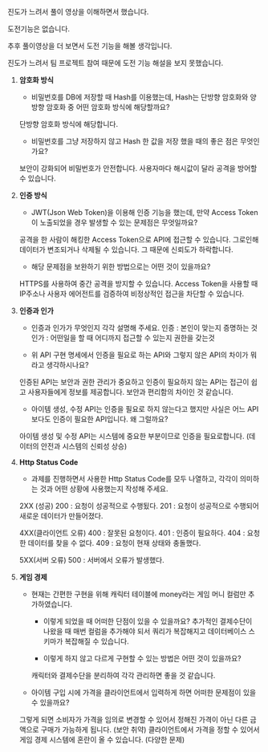 진도가 느려서 풀이 영상을 이해하면서 했습니다.

도전기능은 없습니다.

추후 풀이영상을 더 보면서 도전 기능을 해볼 생각입니다.

진도가 느려서 팀 프로젝트 참여 때문에 도전 기능 해설을 보지 못했습니다.

1. **암호화 방식**
    - 비밀번호를 DB에 저장할 때 Hash를 이용했는데, Hash는 단방향 암호화와 양방향 암호화 중 어떤 암호화 방식에 해당할까요?
    
    단방향 암호화 방식에 해당합니다.

    - 비밀번호를 그냥 저장하지 않고 Hash 한 값을 저장 했을 때의 좋은 점은 무엇인가요?

    보안이 강화되어 비밀번호가 안전합니다.
    사용자마다 해시값이 달라 공격을 방어할 수 있습니다.

2. **인증 방식**
    - JWT(Json Web Token)을 이용해 인증 기능을 했는데, 만약 Access Token이 노출되었을 경우 발생할 수 있는 문제점은 무엇일까요?

    공격을 한 사람이 해킹한 Access Token으로 API에 접근할 수 있습니다.
    그로인해 데이터가 변조되거나 삭제될 수 있습니다.
    그 때문에 신뢰도가 하락합니다.

    - 해당 문제점을 보완하기 위한 방법으로는 어떤 것이 있을까요?

    HTTPS를 사용하여 중간 공격을 방지할 수 있습니다.
    Access Token을 사용할 때 IP주소나 사용자 에어전트를 검증하여 비정상적인 접근을 차단할 수 있습니다.

3. **인증과 인가**
    - 인증과 인가가 무엇인지 각각 설명해 주세요.
    인증 : 본인이 맞는지 증명하는 것
    인가 : 어떤일을 할 때 어디까지 접근할 수 있는지 권한을 갖는것

    - 위 API 구현 명세에서 인증을 필요로 하는 API와 그렇지 않은 API의 차이가 뭐라고 생각하시나요?

    인증된 API는 보안과 권한 관리가 중요하고 인증이 필요하지 않는 API는 접근이 쉽고 사용자들에게 정보를 제공합니다.
    보안과 편리함의 차이인 것 같습니다.

    - 아이템 생성, 수정 API는 인증을 필요로 하지 않는다고 했지만 사실은 어느 API보다도 인증이 필요한 API입니다. 왜 그럴까요?

    아이템 생성 및 수정 API는 시스템에 중요한 부분이므로 인증을 필요로합니다.
    (데이터의 안전과 시스템의 신뢰성 상승)

4. **Http Status Code**
    - 과제를 진행하면서 사용한 Http Status Code를 모두 나열하고, 각각이 의미하는 것과 어떤 상황에 사용했는지 작성해 주세요.

    2XX (성공)
    200 : 요청이 성공적으로 수행됬다.
    201 : 요청이 성공적으로 수행되어 새로운 데이터가 만들어졌다.

    4XX(클라이언트 오류)
    400 : 잘못된 요청이다.
    401 : 인증이 필요하다.
    404 : 요청한 데이터를 찾을 수 없다.
    409 : 요청이 현재 상태와 충돌했다.

    5XX(서버 오류) 
    500 : 서버에서 오류가 발생했다.

5. **게임 경제**
    - 현재는 간편한 구현을 위해 캐릭터 테이블에 money라는 게임 머니 컬럼만 추가하였습니다.
        - 이렇게 되었을 때 어떠한 단점이 있을 수 있을까요?
        추가적인 결제수단이 나왔을 때 매번 컬럼을 추가해야 되서 쿼리가 복잡해지고 데이터베이스 스키마가 복잡해질 수 있습니다.

        - 이렇게 하지 않고 다르게 구현할 수 있는 방법은 어떤 것이 있을까요?

        캐릭터와 결제수단을 분리하여 각각 관리하면 좋을 것 같습니다.

    - 아이템 구입 시에 가격을 클라이언트에서 입력하게 하면 어떠한 문제점이 있을 수 있을까요?

    그렇게 되면 소비자가 가격을 임의로 변경할 수 있어서 정해진 가격이 아닌 다른 금액으로 구매가 가능하게 됩니다. (보안 취약)
    클라이언트에서 가격을 정할 수 있어서 게임 경제 시스템에 혼란이 올 수 있습니다. (다양한 문제)
